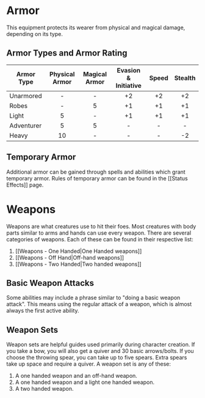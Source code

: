 # Armor
This equipment protects its wearer from physical and magical damage, depending on its type. 

## Armor Types and Armor Rating
| Armor Type | Physical Armor | Magical Armor | Evasion & Initiative | Speed | Stealth |
| ---------- | :------------: | :-----------: | :------------------: | :---: | :-----: |
| Unarmored  |       -        |       -       |          +2          |  +2   |   +2    |
| Robes      |       -        |       5       |          +1          |  +1   |   +1    |
| Light      |       5        |       -       |          +1          |  +1   |   +1    |
| Adventurer |       5        |       5       |          -           |   -   |    -    |
| Heavy      |       10       |       -       |          -           |   -   |   -2    |

## Temporary Armor
Additional armor can be gained through spells and abilities which grant temporary armor. Rules of temporary armor can be found in the [[Status Effects]] page.

# Weapons
Weapons are what creatures use to hit their foes. Most creatures with body parts similar to arms and hands can use every weapon. There are several categories of weapons. Each of these can be found in their respective list:

1. [[Weapons - One Handed|One Handed weapons]] 
2. [[Weapons - Off Hand|Off-hand weapons]] 
3. [[Weapons - Two Handed|Two handed weapons]] 

## Basic Weapon Attacks
Some abilities may include a phrase similar to "doing a basic weapon attack". This means using the regular attack of a weapon, which is almost always the first active ability. 

## Weapon Sets
Weapon sets are helpful guides used primarily during character creation. If you take a bow, you will also get a quiver and 30 basic arrows/bolts. If you choose the throwing spear, you can take up to five spears. Extra spears take up space and require a quiver. A weapon set is any of these:
1. A one handed weapon and an off-hand weapon.
2. A one handed weapon and a light one handed weapon.
3. A two handed weapon. 